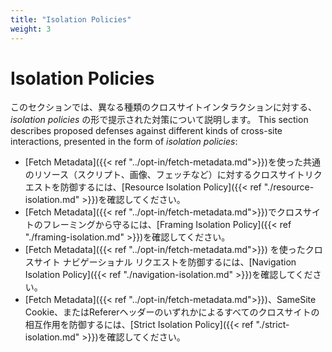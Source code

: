 ```yaml
---
title: "Isolation Policies"
weight: 3
---
```


# Isolation Policies

このセクションでは、異なる種類のクロスサイトインタラクションに対する、_isolation policies_ の形で提示された対策について説明します。
This section describes proposed defenses against different kinds of cross-site interactions, presented in the form of _isolation policies_:

* [Fetch Metadata]({{< ref "../opt-in/fetch-metadata.md">}})を使った共通のリソース（スクリプト、画像、フェッチなど）に対するクロスサイトリクエストを防御するには、[Resource Isolation Policy]({{< ref "./resource-isolation.md" >}})を確認してください。
* [Fetch Metadata]({{< ref "../opt-in/fetch-metadata.md">}})でクロスサイトのフレーミングから守るには、[Framing Isolation Policy]({{< ref "./framing-isolation.md" >}})を確認してください。
* [Fetch Metadata]({{< ref "../opt-in/fetch-metadata.md">}}) を使ったクロスサイト ナビゲーショナル リクエストを防御するには、[Navigation Isolation Policy]({{< ref "./navigation-isolation.md" >}})を確認してください。
* [Fetch Metadata]({{< ref "../opt-in/fetch-metadata.md">}})、SameSite Cookie、またはRefererヘッダーのいずれかによるすべてのクロスサイトの相互作用を防御するには、[Strict Isolation Policy]({{< ref "./strict-isolation.md" >}})を確認してください。
